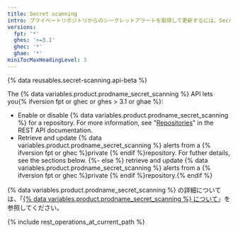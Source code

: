 ```yaml
---
title: Secret scanning
intro: プライベートリポジトリからのシークレットアラートを取得して更新するには、Secret Scanning APIが利用できます。
versions:
  fpt: '*'
  ghes: '>=3.1'
  ghec: '*'
  ghae: '*'
miniTocMaxHeadingLevel: 3
---
```


{% data reusables.secret-scanning.api-beta %}

The {% data variables.product.prodname_secret_scanning %} API lets you{% ifversion fpt or ghec or ghes > 3.1 or ghae %}:

- Enable or disable {% data variables.product.prodname_secret_scanning %} for a repository. For more information, see "[Repositories](/rest/reference/repos#update-a-repository)" in the REST API documentation.
- Retrieve and update {% data variables.product.prodname_secret_scanning %} alerts from a {% ifversion fpt or ghec %}private {% endif %}repository. For futher details, see the sections below.
{%- else %} retrieve and update {% data variables.product.prodname_secret_scanning %} alerts from a {% ifversion fpt or ghec %}private {% endif %}repository.{% endif %}

{% data variables.product.prodname_secret_scanning %} の詳細については、「[{% data variables.product.prodname_secret_scanning %} について](/code-security/secret-security/about-secret-scanning)」を参照してください。

{% include rest_operations_at_current_path %}
